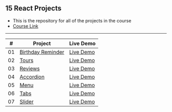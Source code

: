 ## 15 React Projects
- This is the repository for all of the projects in the course
- [Course Link](https://www.youtube.com/watch?v=a_7Z7C_JCyo&ab_channel=freeCodeCamp.org)

<hr>

|  #  | Project | Live Demo |
| --- | ------- | --------- |
| 01  | [Birthday Reminder](https://github.com/gokseloz/react-projects/tree/master/01-birthday-reminder)  | [Live Demo](https://gokseloz-reactproject1.netlify.app/)|
| 02  | [Tours](https://github.com/gokseloz/react-projects/tree/master/02-Tours)  | [Live Demo](https://gokseloz-reactproject2.netlify.app/)|
| 03  | [Reviews](https://github.com/gokseloz/react-projects/tree/master/03-reviews)  | [Live Demo](https://gokseloz-reactproject3.netlify.app/)|
| 04  | [Accordion](https://github.com/gokseloz/react-projects/tree/master/04-Accordion)  | [Live Demo](https://gokseloz-reactproject4.netlify.app/)|
| 05  | [Menu](https://github.com/gokseloz/react-projects/tree/master/05-Menu)  | [Live Demo](https://gokseloz-reactproject5.netlify.app/)|
| 06  | [Tabs](https://github.com/gokseloz/react-projects/tree/master/06-Tabs)  | [Live Demo](https://gokseloz-reactproject6.netlify.app/)|
| 07  | [Slider](https://github.com/gokseloz/react-projects/tree/master/07-Slider)  | [Live Demo](https://gokseloz-reactproject7.netlify.app/)|









